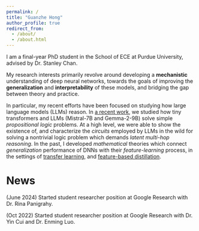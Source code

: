 ```yaml
---
permalink: /
title: "Guanzhe Hong"
author_profile: true
redirect_from: 
  - /about/
  - /about.html
---
```


I am a final-year PhD student in the School of ECE at Purdue University, advised by Dr. Stanley Chan.

My research interests primarily revolve around developing a **mechanistic** understanding of deep neural networks, towards the goals of improving the **generalization** and **interpretability** of these models, and bridging the gap between theory and practice. 

In particular, my recent efforts have been focused on studying how large language models (LLMs) reason. In [a recent work](https://arxiv.org/abs/2411.04105), we studied how tiny transformers and LLMs (Mistral-7B and Gemma-2-9B) solve simple _propositional logic_ problems. At a high level, we were able to show the existence of, and characterize the _circuits_ employed by LLMs in the wild for solving a nontrivial logic problem which demands _latent multi-hop reasoning_. In the past, I developed _mathematical_ theories which connect _generalization_ performance of DNNs with their _feature-learning_ process, in the settings of [transfer learning](https://arxiv.org/abs/2410.23129), and [feature-based distillation](https://arxiv.org/abs/2103.07600).

News
======
(June 2024) Started student researcher position at Google Research with Dr. Rina Panigrahy.

(Oct 2022) Started student researcher position at Google Research with Dr. Yin Cui and Dr. Enming Luo.
